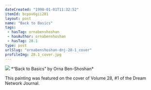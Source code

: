 ```yaml
---
dateCreated: "1998-01-01T11:32:52"
itemId: bcpov6gii281
layout: post
name: "Back to Basics"
tags:
 - hasTag: ornabenshoshan
 - hasAuthor: ornabenshoshan
 - hasTag: 28.1
type: post
urlSlug: "ornabenshoshan-dnj-28-1_cover"
profileImg: 28.1_cover.jpg
---
```


<img src="../images/28.1_cover.jpg" width="auto" height="auto"/>
*“Back to Basics” by Orna Ben-Shoshan*

This painting was featured on the cover of Volume 28, #1 of the Dream Network Journal.